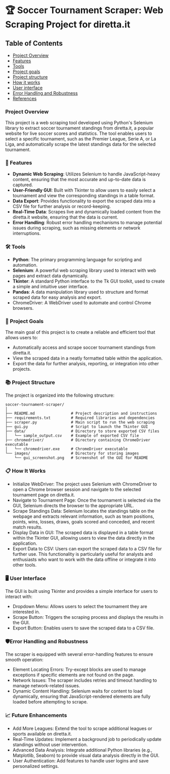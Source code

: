 # 🏆 Soccer Tournament Scraper: Web Scraping Project for diretta.it

## Table of Contents
- [Project Overview](#project-overview)
- [Features](#features)
- [Tools](#tools)
- [Project goals](#project-goals)
- [Project structure](#project-structure)
- [How it works](#how-it-works)
- [User interface](#user-interface)
- [Error Handling and Robustness](#error-handling-and-robustness)
- [References](#references)

### Project Overview
This project is a web scraping tool developed using Python's Selenium library to extract soccer tournament standings from diretta.it, a popular website for live soccer scores and statistics. The tool enables users to select a specific tournament, such as the Premier League, Serie A, or La Liga, and automatically scrape the latest standings data for the selected tournament.
 
### 🚀 Features
- **Dynamic Web Scraping**: Utilizes Selenium to handle JavaScript-heavy content, ensuring that the most accurate and up-to-date data is captured.
- **User-Friendly GUI**: Built with Tkinter to allow users to easily select a tournament and view the corresponding standings in a table format.
- **Data Export**: Provides functionality to export the scraped data into a CSV file for further analysis or record-keeping.
- **Real-Time Data**: Scrapes live and dynamically loaded content from the diretta.it website, ensuring that the data is current.
- **Error Handling**: Robust error handling mechanisms to manage potential issues during scraping, such as missing elements or network interruptions.

### 🛠️ Tools
- **Python**: The primary programming language for scripting and automation.
- **Selenium**: A powerful web scraping library used to interact with web pages and extract data dynamically.
- **Tkinter**: A standard Python interface to the Tk GUI toolkit, used to create a simple and intuitive user interface.
- **Pandas**: A data manipulation library used to structure and format scraped data for easy analysis and export.
- ChromeDriver: A WebDriver used to automate and control Chrome browsers.

### 🎯 Project Goals
The main goal of this project is to create a reliable and efficient tool that allows users to:

- Automatically access and scrape soccer tournament standings from diretta.it.
- View the scraped data in a neatly formatted table within the application.
- Export the data for further analysis, reporting, or integration into other projects.
### 📚 Project Structure
The project is organized into the following structure:

```plaintext
soccer-tournament-scraper/
│
├── README.md                # Project description and instructions
├── requirements.txt         # Required libraries and dependencies
├── scraper.py               # Main script to run the web scraping
├── gui.py                   # Script to launch the Tkinter GUI
├── data/                    # Directory to store exported CSV files
│   └── sample_output.csv    # Example of exported CSV file
├── chromedriver/            # Directory containing ChromeDriver executable
│   └── chromedriver.exe     # ChromeDriver executable
└── images/                  # Directory for storing images
    └── gui_screenshot.png   # Screenshot of the GUI for README
```

### 📋 How It Works
- Initialize WebDriver: The project uses Selenium with ChromeDriver to open a Chrome browser session and navigate to the selected tournament page on diretta.it.
- Navigate to Tournament Page: Once the tournament is selected via the GUI, Selenium directs the browser to the appropriate URL.
- Scrape Standings Data: Selenium locates the standings table on the webpage and extracts relevant information, such as team positions, points, wins, losses, draws, goals scored and conceded, and recent match results.
- Display Data in GUI: The scraped data is displayed in a table format within the Tkinter GUI, allowing users to view the data directly in the application.
- Export Data to CSV: Users can export the scraped data to a CSV file for further use. This functionality is particularly useful for analysts and enthusiasts who want to work with the data offline or integrate it into other tools.
### 🖥️ User Interface
The GUI is built using Tkinter and provides a simple interface for users to interact with:

- Dropdown Menu: Allows users to select the tournament they are interested in.
- Scrape Button: Triggers the scraping process and displays the results in the GUI.
- Export Button: Enables users to save the scraped data to a CSV file.

### 🛡️Error Handling and Robustness
The scraper is equipped with several error-handling features to ensure smooth operation:

- Element Locating Errors: Try-except blocks are used to manage exceptions if specific elements are not found on the page.
- Network Issues: The scraper includes retries and timeout handling to manage network-related issues.
- Dynamic Content Handling: Selenium waits for content to load dynamically, ensuring that JavaScript-rendered elements are fully loaded before attempting to scrape.
### 📈 Future Enhancements
- Add More Leagues: Extend the tool to scrape additional leagues or sports available on diretta.it.
- Real-Time Updates: Implement a background job to periodically update standings without user intervention.
- Advanced Data Analysis: Integrate additional Python libraries (e.g., Matplotlib, Seaborn) to provide visual data analysis directly in the GUI.
- User Authentication: Add features to handle user logins and save personalized settings.
